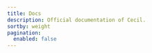 ```yaml
---
title: Docs
description: Official documentation of Cecil.
sortby: weight
pagination:
  enabled: false
---
```

